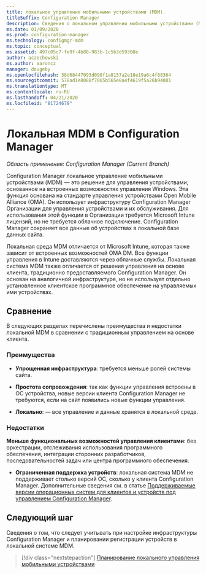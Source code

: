 ```yaml
---
title: локальное управление мобильными устройствами (MDM).
titleSuffix: Configuration Manager
description: Сведения о локальном управлении мобильными устройствами (MDM) в Configuration Manager
ms.date: 01/09/2020
ms.prod: configuration-manager
ms.technology: configmgr-mdm
ms.topic: conceptual
ms.assetid: 497c05c7-fe9f-4b88-983b-1c5b3d59308e
author: aczechowski
ms.author: aaroncz
manager: dougeby
ms.openlocfilehash: 38d68447093d098f1a8157a2e18e19a6c4f88364
ms.sourcegitcommit: 578ad1e8088f7065b565e8a4f4619f5a26b94001
ms.translationtype: MT
ms.contentlocale: ru-RU
ms.lasthandoff: 04/21/2020
ms.locfileid: "81724678"
---
```

# <a name="on-premises-mdm-in-configuration-manager"></a>Локальная MDM в Configuration Manager

*Область применения: Configuration Manager (Current Branch)*

Configuration Manager локальное управление мобильными устройствами (MDM) — это решение для управления устройствами, основанное на встроенных возможностях управления Windows. Эта функция основана на стандарте управления устройствами Open Mobile Alliance (OMA). Он использует инфраструктуру Configuration Manager Организации для управления устройствами и их обслуживания. Для использования этой функции в Организации требуется Microsoft Intune лицензий, но не требуется облачное подключение. Configuration Manager сохраняет все данные об устройствах в локальной базе данных сайта.

Локальная среда MDM отличается от Microsoft Intune, которая также зависит от встроенных возможностей OMA DM. Все функции управления в Intune доставляются через облачные службы. Локальная система MDM также отличается от решения управления на основе клиента, традиционно предоставляемого Configuration Manager. Он основан на аналогичной инфраструктуре, но не использует отдельно установленное клиентское программное обеспечение на управляемых ими устройствах.  

## <a name="comparison"></a>Сравнение

В следующих разделах перечислены преимущества и недостатки локальной MDM в сравнении с традиционным управлением на основе клиента.  

### <a name="advantages"></a>Преимущества

- **Упрощенная инфраструктура**: требуется меньше ролей системы сайта.

- **Простота сопровождения**: так как функции управления встроены в ОС устройства, новые версии клиента Configuration Manager не требуются, если на сайт появились новые функции управления.

- **Локально**: — все управление и данные хранятся в локальной среде.

### <a name="disadvantages"></a>Недостатки

**Меньше функциональных возможностей управления клиентами**: без оркестрации, отслеживания использования программного обеспечения, интеграции сторонних разработчиков, последовательностей задач или центра программного обеспечения.

- **Ограниченная поддержка устройств**: локальная система MDM не поддерживает столько версий ОС, сколько у клиента Configuration Manager. Дополнительные сведения см. в статье [Поддерживаемые версии операционных систем для клиентов и устройств под управлением Configuration Manager](../../core/plan-design/configs/supported-operating-systems-for-clients-and-devices.md#bkmk_OnpremOS).

## <a name="next-step"></a>Следующий шаг

Сведения о том, что следует учитывать при настройке инфраструктуры Configuration Manager и планировании регистрации устройств в локальной системе MDM.

> [!div class="nextstepaction"]
> [Планирование локального управления мобильными устройствами](../plan-design/plan-on-premises-mdm.md)  
